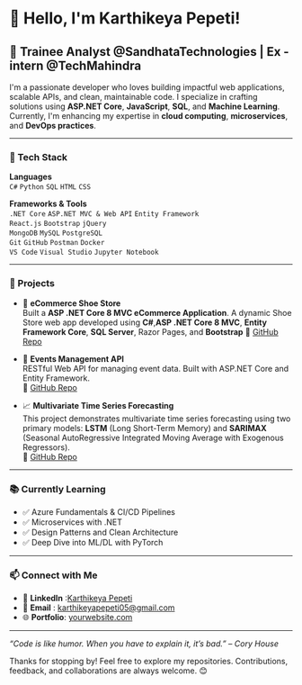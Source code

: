 # 👋 Hello, I'm Karthikeya Pepeti!
<!---
## 💼 Software Developer | Full Stack Engineer | Problem Solver
 --->
## 💼 Trainee Analyst @SandhataTechnologies | Ex - intern @TechMahindra
I'm a passionate developer who loves building impactful web applications, scalable APIs, and clean, maintainable code. I specialize in crafting solutions using **ASP.NET Core**, **JavaScript**, **SQL**, and **Machine Learning**. Currently, I'm enhancing my expertise in **cloud computing**, **microservices**, and **DevOps practices**.

---

### 🔧 Tech Stack

**Languages**  
`C#` `Python` `SQL` `HTML` `CSS`

**Frameworks & Tools**  
`.NET Core` `ASP.NET MVC & Web API` `Entity Framework`  
`React.js` `Bootstrap` `jQuery`  
`MongoDB` `MySQL` `PostgreSQL`  
`Git` `GitHub` `Postman` `Docker`  
`VS Code` `Visual Studio` `Jupyter Notebook`

---

### 🚀 Projects

- 🛒 **eCommerce Shoe Store**  
  Built a **ASP .NET Core 8 MVC eCommerce Application**. A dynamic Shoe Store web app developed using **C#**,**ASP .NET Core 8 MVC**, **Entity Framework Core**, **SQL Server**, Razor Pages, and **Bootstrap**
  🔗 [GitHub Repo](https://github.com/KARRTHIKKKK/ASP.NET_Core-8_MVC_eCommerce_Application)  

- 📅 **Events Management API**  
  RESTful Web API for managing event data. Built with ASP.NET Core and Entity Framework.  
  🔗 [GitHub Repo](Blank)

- 📈 **Multivariate Time Series Forecasting**  
  This project demonstrates multivariate time series forecasting using two primary models: **LSTM** (Long Short-Term Memory) and **SARIMAX** (Seasonal AutoRegressive Integrated Moving Average with Exogenous Regressors).  
  🔗 [GitHub Repo](https://github.com/KARRTHIKKKK/Multivariate-TimeSeries_on_Population)

<!---
- 🧠 **Machine Learning Projects**  
  Regression, classification, clustering, and deep learning models built with Scikit-learn and TensorFlow.  
  [ML Repository](Blank)
--->

---

### 📚 Currently Learning

- ✅ Azure Fundamentals & CI/CD Pipelines  
- ✅ Microservices with .NET  
- ✅ Design Patterns and Clean Architecture  
- ✅ Deep Dive into ML/DL with PyTorch

---

### 📫 Connect with Me

- 💼 **LinkedIn** :[Karthikeya Pepeti](https://www.linkedin.com/in/karthikeya-pepeti/)
- 📧 **Email**    : karthikeyapepeti05@gmail.com
- 🌐 **Portfolio**: [yourwebsite.com](https://yourwebsite.com)

---

_“Code is like humor. When you have to explain it, it’s bad.” – Cory House_

Thanks for stopping by! Feel free to explore my repositories. Contributions, feedback, and collaborations are always welcome. 😊

